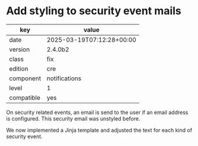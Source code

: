 [//]: # (werk v2)
# Add styling to security event mails

key        | value
---------- | ---
date       | 2025-03-19T07:12:28+00:00
version    | 2.4.0b2
class      | fix
edition    | cre
component  | notifications
level      | 1
compatible | yes

On security related events, an email is send to the user if an email address is
configured. This security email was unstyled before.

We now implemented a Jinja template and adjusted the text for each kind of
security event.
